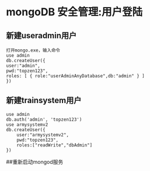 # mongoDB 安全管理:用户登陆

## 新建useradmin用户

    打开mongo.exe，输入命令
    use admin
    db.createUser({
    user:"admin",
    pwd:"topzen123",
    roles: [ { role:"userAdminAnyDatabase",db:"admin" } ]
    })

## 新建trainsystem用户
    use admin
    db.auth('admin', 'topzen123')
    use armysystemv2
    db.createUser({
        user:"armysystemv2",
        pwd:"topzen123",
        roles:["readWrite","dbAdmin"]
    })

##重新启动mongod服务